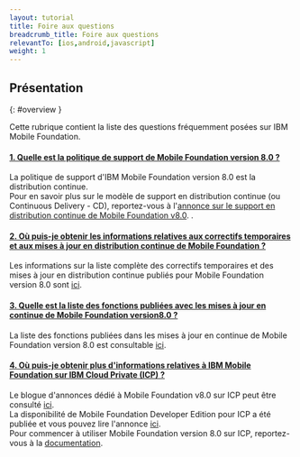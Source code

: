 ```yaml
---
layout: tutorial
title: Foire aux questions
breadcrumb_title: Foire aux questions
relevantTo: [ios,android,javascript]
weight: 1
---
```

<!-- NLS_CHARSET=UTF-8 -->
## Présentation
{: #overview }

Cette rubrique contient la liste des questions fréquemment posées sur IBM Mobile Foundation.

<div class="panel-group accordion" id="mfp-product-faqs" role="tablist">
    <div class="panel panel-default">
        <div class="panel-heading" role="tab" id="mfp-faq1">
            <h4 class="panel-title">
                <a role="button" data-toggle="collapse" data-parent="#mfp-product-faqs" href="#collapse-mfp-faq1" aria-expanded="true" aria-controls="collapse-mfp-faq1"><b>1.	Quelle est la politique de support de Mobile Foundation version 8.0 ?</b></a>
            </h4>
        </div>
        <div id="collapse-mfp-faq1" class="panel-collapse collapse" role="tabpanel" aria-labelledby="mfp-faq1">
            <div class="panel-body">
              <p>La politique de support d'IBM Mobile Foundation version 8.0 est la distribution continue.<br/>
              Pour en savoir plus sur le modèle de support en distribution continue (ou Continuous Delivery - CD), reportez-vous à l'<a href="https://www-01.ibm.com/common/ssi/ShowDoc.wss?docURL=/common/ssi/rep_ca/0/897/ENUS217-390/index.html&request_locale=en" target="_blank">annonce sur le support en distribution continue de Mobile Foundation v8.0</a>.
.</p>
         </div>
        </div>      
    </div>
    <div class="panel panel-default">
        <div class="panel-heading" role="tab" id="mfp-faq2">
            <h4 class="panel-title">
                <a role="button" data-toggle="collapse" data-parent="#mfp-product-faqs" href="#collapse-mfp-faq2" aria-expanded="true" aria-controls="collapse-mfp-faq2"><b>2. Où puis-je obtenir les informations relatives aux correctifs temporaires et aux mises à jour en distribution continue de Mobile Foundation ?</b></a>
            </h4>
        </div>
        <div id="collapse-mfp-faq2" class="panel-collapse collapse" role="tabpanel" aria-labelledby="mfp-faq2">
            <div class="panel-body">
                  <p>Les informations sur la liste complète des correctifs temporaires et des mises à jour en distribution continue publiés pour Mobile Foundation version 8.0 sont <a href="https://mobilefirstplatform.ibmcloud.com/blog/2018/05/18/8-0-master-ifix-release/" target="_blank">ici</a>.</p>
            </div>
        </div>      
    </div>
    <div class="panel panel-default">
        <div class="panel-heading" role="tab" id="mfp-faq3">
            <h4 class="panel-title">
                <a role="button" data-toggle="collapse" data-parent="#mfp-product-faqs" href="#collapse-mfp-faq3" aria-expanded="true" aria-controls="collapse-mfp-faq3"><b>3. Quelle est la liste des fonctions publiées avec les mises à jour en continue de Mobile Foundation version8.0 ?</b></a>
            </h4>
        </div>
        <div id="collapse-mfp-faq3" class="panel-collapse collapse" role="tabpanel" aria-labelledby="mfp-faq3">
            <div class="panel-body">
                  <p>La liste des fonctions publiées dans les mises à jour en continue de Mobile Foundation version 8.0 est consultable <a href="{{site.baseurl}}/tutorials/en/foundation/8.0/product-overview/release-notes/interim-fixes/">ici</a>.</p>
            </div>
        </div>      
    </div>
   <div class="panel panel-default">
        <div class="panel-heading" role="tab" id="mfp-faq4">
            <h4 class="panel-title">
                <a role="button" data-toggle="collapse" data-parent="#mfp-product-faqs" href="#collapse-mfp-faq4" aria-expanded="true" aria-controls="collapse-mfp-faq4"><b>4. Où puis-je obtenir plus d'informations relatives à IBM Mobile Foundation sur IBM Cloud Private (ICP) ?</b></a>
            </h4>
        </div>
        <div id="collapse-mfp-faq4" class="panel-collapse collapse" role="tabpanel" aria-labelledby="mfp-faq4">
            <div class="panel-body">
                <p>Le blogue d'annonces dédié à Mobile Foundation v8.0 sur ICP peut être consulté <a href="https://mobilefirstplatform.ibmcloud.com/blog/2018/01/31/mfp-on-ibmcloud-private-announce/" target="_blank">ici</a>.<br/>
                La disponibilité de Mobile Foundation Developer Edition pour ICP a été publiée et vous pouvez lire l'annonce <a href="https://mobilefirstplatform.ibmcloud.com/blog/2019/01/29/mfp-community-edition-on-icp/" target="_blank">ici</a>.<br/>
                Pour commencer à utiliser Mobile Foundation version 8.0 sur ICP, reportez-vous à la <a href="https://mobilefirstplatform.ibmcloud.com/tutorials/en/foundation/8.0/ibmcloud/mobilefirst-server-on-icp/" target="_blank">documentation</a>.</p>
            </div>
        </div>      
    </div>
    <!-- <div class="panel panel-default">
        <div class="panel-heading" role="tab" id="mfp-faq5">
            <h4 class="panel-title">
                <a role="button" data-toggle="collapse" data-parent="#mfp-analytics-faqs" href="#collapse-mfp-faq5" aria-expanded="true" aria-controls="collapse-mfp-faq5"><b>5. Data Purging not happening correctly irrespective of setting TTL values.</b></a>
            </h4>
        </div>
        <div id="collapse-mfp-faq5" class="panel-collapse collapse" role="tabpanel" aria-labelledby="mfp-faq5">
            <div class="panel-body">
                <p>The TTL properties are not applied to the data that exists in the Analytics platform. You must set the TTL properties before you add data.</p>
            </div>
        </div>      
    </div>
    <div class="panel panel-default">
        <div class="panel-heading" role="tab" id="mfp-faq6">
            <h4 class="panel-title">
                <a role="button" data-toggle="collapse" data-parent="#mfp-analytics-faqs" href="#collapse-mfp-faq6" aria-expanded="true" aria-controls="collapse-mfp-faq6"><b>6. Analytics Operations console does not display any data.</b></a>
            </h4>
        </div>
        <div id="collapse-mfp-faq6" class="panel-collapse collapse" role="tabpanel" aria-labelledby="mfp-faq6">
            <div class="panel-body">
              <p>Ensure that the MobileFirst Server JNDI properties are used to configure the right Analytics end points. Ensure that the Date filter is correctly set for the data to be rendered.</p>
            </div>
        </div>      
    </div>
    <div class="panel panel-default">
        <div class="panel-heading" role="tab" id="mfp-faq7">
            <h4 class="panel-title">
                <a role="button" data-toggle="collapse" data-parent="#mfp-analytics-faqs" href="#collapse-mfp-faq7" aria-expanded="true" aria-controls="collapse-mfp-faq7"><b>7. Unable to invoke the Elasticsearch cluster REST APIs.</b></a>
            </h4>
        </div>
        <div id="collapse-mfp-faq7" class="panel-collapse collapse" role="tabpanel" aria-labelledby="mfp-faq7">
            <div class="panel-body">
                  <p>To invoke the Elasticsearch REST APIs, it is mandatory that the property <b>analytics/http.enabled</b> has to be set to <b>true</b> in Analytics server's <code>server.xml</code>.</p>
            </div>
        </div>      
    </div>
    <div class="panel panel-default">
        <div class="panel-heading" role="tab" id="mfp-faq8">
            <h4 class="panel-title">
                <a role="button" data-toggle="collapse" data-parent="#mfp-analytics-faqs" href="#collapse-mfp-faq8" aria-expanded="true" aria-controls="collapse-mfp-faq8"><b>8.	Can I use Open JDK with IBM WebSphere Application Server ND (or Full Profile) on Analytics?</b></a>
            </h4>
        </div>
        <div id="collapse-mfp-faq8" class="panel-collapse collapse" role="tabpanel" aria-labelledby="mfp-faq8">
            <div class="panel-body">
                  <p>No. While using IBM WebSphere Application Server Full Profile or Network Deployment (ND), make sure to use the IBM JDK that is provided out of the box with WebSphere Application Server.</p>
            </div>
        </div>      
    </div>
    <div class="panel panel-default">
        <div class="panel-heading" role="tab" id="mfp-faq9">
            <h4 class="panel-title">
                <a role="button" data-toggle="collapse" data-parent="#mfp-analytics-faqs" href="#collapse-mfp-faq9" aria-expanded="true" aria-controls="collapse-mfp-faq9"><b>9.	When does the number of <b>App Sessions</b> start to increment?</b></a>
            </h4>
        </div>
        <div id="collapse-mfp-faq9" class="panel-collapse collapse" role="tabpanel" aria-labelledby="mfp-faq9">
            <div class="panel-body">
                  <p>First time when the application is opened the <b>App Sessions</b> is zero. When the end user takes the mobile app to the background and brings it back to the foreground, then this action increments the <b>App Sessions</b> to 1. Further repeating the same action continues to increment the <b>App Sessions</b>.</p>
            </div>
        </div>      
    </div>
    <div class="panel panel-default">
        <div class="panel-heading" role="tab" id="mfp-faq10">
            <h4 class="panel-title">
                <a role="button" data-toggle="collapse" data-parent="#mfp-analytics-faqs" href="#collapse-mfp-faq10" aria-expanded="true" aria-controls="collapse-mfp-faq10"><b>10.	Analytics Cluster Health shows YELLOW, what does it mean?</b></a>
            </h4>
        </div>
        <div id="collapse-mfp-faq10" class="panel-collapse collapse" role="tabpanel" aria-labelledby="mfp-faq10">
            <div class="panel-body">
                  <p>Cluster health YELLOW might not be an issue. Mostly, when there are unassigned shards the cluster health is shown as yellow. When new nodes are joined to the cluster, Elasticsearch reallocates the unassigned shards to the new nodes, thus making the cluster health GREEN. Sometimes, too much of shard counts also leaves the shards unassigned to any of the nodes and hence the cluster health status shows as yellow. Make sure all the nodes in the cluster are active and are working fine and that the shards are in started/active state.</p>
            </div>
        </div>      
    </div>
    <div class="panel panel-default">
        <div class="panel-heading" role="tab" id="mfp-faq11">
            <h4 class="panel-title">
                <a role="button" data-toggle="collapse" data-parent="#mfp-analytics-faqs" href="#collapse-mfp-faq11" aria-expanded="true" aria-controls="collapse-mfp-faq11"><b>11.	What does App Sessions mean for web apps?</b></a>
            </h4>
        </div>
        <div id="collapse-mfp-faq11" class="panel-collapse collapse" role="tabpanel" aria-labelledby="mfp-faq11">
            <div class="panel-body">
                  <p>For Web apps, AppSession count is incremented based on the browser session and is based on the connection from the browser (app) to the MFP Server.</p>

                  <p>Let us say if the browser is using the general window/tab and performs a connection to the server then the App Session count is incremented by one. In the same browser, if the user opens the app on another tab and performs the connect, then the session doesn't increment. The session stays inactive for 30 mins. When you try to reconnect again it is incremented by one.</p>

                  <p>If the user clears the browser cache and tries to connect, then the device is considered to be a new one and the device count is incremented. Since browsers don't have a real device ID, an ID is generated for the browser app until the offline files/cache is cleared.</p>

                  <p>This applies to an incognito browser window as well, if you use an incognito browser window and try to connect, an app used to connect from each tab is considered as a new session and the session count is incremented. If the user uses two different browsers and accesses the app to connect to MFP Server, then the device count is incremented by two.</p>
            </div>
        </div>      
    </div>
    <div class="panel panel-default">
        <div class="panel-heading" role="tab" id="mfp-faq12">
            <h4 class="panel-title">
                <a role="button" data-toggle="collapse" data-parent="#mfp-analytics-faqs" href="#collapse-mfp-faq12" aria-expanded="true" aria-controls="collapse-mfp-faq12"><b>12.	What does <i>Active Users</i> on Analytics Dashboard refer to?</b></a>
            </h4>
        </div>
        <div id="collapse-mfp-faq12" class="panel-collapse collapse" role="tabpanel" aria-labelledby="mfp-faq12">
            <div class="panel-body">
                  <p><i>Active users</i> is the number of users using the app. Every unique user is counted as a user using the app. By default deviceID is userID. However app developer can use <code>setUserContext(userid)</code> API. This is going to replace the userID to the value the app developer sets.</p>

                  <p>One solution/approach is to generate a uniqueID from the computer when the user is accessing the WebApp and it sends that as a customData. This data can be used to compute the statistics for the actual machines (or computers/browsers) from which user accesses the app and uses the <code>setUserContext</code> to set the userID. This data can also be used to generate the custom charts.</p>
            </div>
        </div>      
    </div>
    <div class="panel panel-default">
        <div class="panel-heading" role="tab" id="mfp-faq13">
            <h4 class="panel-title">
                <a role="button" data-toggle="collapse" data-parent="#mfp-analytics-faqs" href="#collapse-mfp-faq13" aria-expanded="true" aria-controls="collapse-mfp-faq13"><b>13.	What does App Sessions mean for native/Cordova apps?</b></a>
            </h4>
        </div>
        <div id="collapse-mfp-faq13" class="panel-collapse collapse" role="tabpanel" aria-labelledby="mfp-faq13">
            <div class="panel-body">
                  <p>In Analytics 8.0, calculating an App session is completely different from any of the previous versions of MFP Analytics.</p>

                  <p>An App session count is incremented by one when the app is brought to the foreground from background. To enable this for Cordova Apps, we need to enable the CLIENT APP LIFECYCLE events. Please refer <a href="https://mobilefirstplatform.ibmcloud.com/tutorials/ru/foundation/8.0/analytics/analytics-api/#client-lifecycle-events">here</a>, for more information.</p>
            </div>
        </div>      
    </div>-->
</div>       
